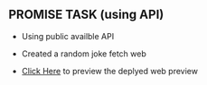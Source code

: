 ## PROMISE TASK (using API)

- Using public availble API

- Created a random joke fetch web

- [Click Here]() to preview the deplyed web preview